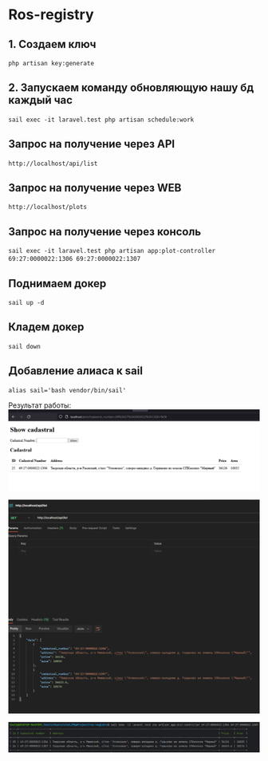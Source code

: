 # Ros-registry

## 1. Создаем ключ
```
php artisan key:generate
```

## 2. Запускаем команду обновляющую нашу бд каждый час
```
sail exec -it laravel.test php artisan schedule:work
```

## Запрос на получение через API
```
http://localhost/api/list
```

## Запрос на получение через WEB
```
http://localhost/plots
```

## Запрос на получение через консоль
```
sail exec -it laravel.test php artisan app:plot-controller 69:27:0000022:1306 69:27:0000022:1307
```

## Поднимаем докер
```
sail up -d
```

## Кладем докер
```
sail down
```

## Добавление алиаса к sail
```
alias sail='bash vendor/bin/sail'
```

Результат работы:
![Web](photo_results/web.png) 

![Api](photo_results/api.png) 

![Console](photo_results/console.png) 
